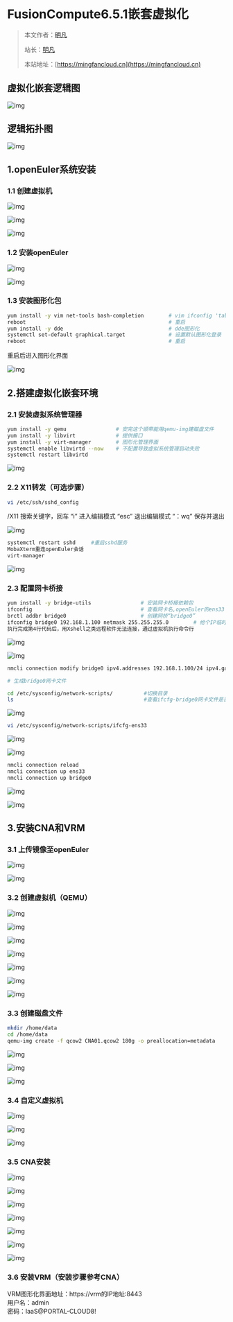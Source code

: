 # FusionCompute6.5.1嵌套虚拟化


> 本文作者：[明凡]()
>
> 站长：[明凡]()
>
> 本站地址：[https://mingfancloud.cn](https://mingfancloud.cn)

## 虚拟化嵌套逻辑图

![img](http://img.mingfancloud.cn/University-studies/cloud-computing/DesktopCloudTechnology/FusionCompute6.5.1NestedVirtualization/202403301609197.png)

## 逻辑拓扑图

![img](http://img.mingfancloud.cn/University-studies/cloud-computing/DesktopCloudTechnology/FusionCompute6.5.1NestedVirtualization/202403301609673.png)

## 1.openEuler系统安装

### 1.1 创建虚拟机

![img](http://img.mingfancloud.cn/University-studies/cloud-computing/DesktopCloudTechnology/FusionCompute6.5.1NestedVirtualization/202403301610460.png)

![img](http://img.mingfancloud.cn/University-studies/cloud-computing/DesktopCloudTechnology/FusionCompute6.5.1NestedVirtualization/202403301611454.png)

![img](http://img.mingfancloud.cn/University-studies/cloud-computing/DesktopCloudTechnology/FusionCompute6.5.1NestedVirtualization/202403301611961.png)

### 1.2 安装openEuler

![img](http://img.mingfancloud.cn/University-studies/cloud-computing/DesktopCloudTechnology/FusionCompute6.5.1NestedVirtualization/202403301611220.png)

![img](http://img.mingfancloud.cn/University-studies/cloud-computing/DesktopCloudTechnology/FusionCompute6.5.1NestedVirtualization/202403301611350.png)

### 1.3 安装图形化包

```bash
yum install -y vim net-tools bash-completion        # vim ifconfig 'tab'
reboot                                              # 重启
yum install -y dde                                  # dde图形化
systemctl set-default graphical.target              # 设置默认图形化登录
reboot                                              # 重启
```

重启后进入图形化界面

![img](http://img.mingfancloud.cn/University-studies/cloud-computing/DesktopCloudTechnology/FusionCompute6.5.1NestedVirtualization/202403301613819.png)

## 2.搭建虚拟化嵌套环境

### 2.1 安装虚拟系统管理器

```bash
yum install -y qemu                # 安完这个顺带能用qemu-img建磁盘文件
yum install -y libvirt             # 提供接口
yum install -y virt-manager        # 图形化管理界面
systemctl enable libvirtd --now    # 不配置导致虚拟系统管理启动失败
systemctl restart libvirtd
```

![img](http://img.mingfancloud.cn/University-studies/cloud-computing/DesktopCloudTechnology/FusionCompute6.5.1NestedVirtualization/202403301614074.png)

### 2.2 X11转发（可选步骤）

```bash
vi /etc/ssh/sshd_config
```

/X11 搜索关键字，回车
“i” 进入编辑模式
“esc” 退出编辑模式
“：wq” 保存并退出

![img](http://img.mingfancloud.cn/University-studies/cloud-computing/DesktopCloudTechnology/FusionCompute6.5.1NestedVirtualization/202403301616833.png)

```bash
systemctl restart sshd     #重启sshd服务
MobaXterm重连openEuler会话
virt-manager
```

![img](http://img.mingfancloud.cn/University-studies/cloud-computing/DesktopCloudTechnology/FusionCompute6.5.1NestedVirtualization/202403301616207.png)

### 2.3 配置网卡桥接

```bash
yum install -y bridge-utils                # 安装网卡桥接依赖包
ifconfig                                   # 查看网卡名,openEuler的ens33
brctl addbr bridge0                        # 创建网桥“bridge0”
ifconfig bridge0 192.168.1.100 netmask 255.255.255.0        # 给个IP临时激活（网段以电脑所在网络为准，需要命令行ping一个没有使用的IP地址）
执行完成第4行代码后，用Xshell之类远程软件无法连接，通过虚拟机执行命令行
```

![img](http://img.mingfancloud.cn/University-studies/cloud-computing/DesktopCloudTechnology/FusionCompute6.5.1NestedVirtualization/202403301620735.png)

![img](http://img.mingfancloud.cn/University-studies/cloud-computing/DesktopCloudTechnology/FusionCompute6.5.1NestedVirtualization/202403301620169.png)

```bash
nmcli connection modify bridge0 ipv4.addresses 192.168.1.100/24 ipv4.gateway 192.168.1.1 ipv4.dns 114.114.114.114 connection.autoconnect yes        

# 生成bridge0网卡文件
```

```bash
cd /etc/sysconfig/network-scripts/          #切换目录
ls                                          #查看ifcfg-bridge0网卡文件是否存在
```

![img](http://img.mingfancloud.cn/University-studies/cloud-computing/DesktopCloudTechnology/FusionCompute6.5.1NestedVirtualization/202403301621876.png)

```bash
vi /etc/sysconfig/network-scripts/ifcfg-ens33
```

![img](http://img.mingfancloud.cn/University-studies/cloud-computing/DesktopCloudTechnology/FusionCompute6.5.1NestedVirtualization/202403301622114.png)

![img](http://img.mingfancloud.cn/University-studies/cloud-computing/DesktopCloudTechnology/FusionCompute6.5.1NestedVirtualization/202403301622919.png)

```bash
nmcli connection reload
nmcli connection up ens33
nmcli connection up bridge0
```

![img](http://img.mingfancloud.cn/University-studies/cloud-computing/DesktopCloudTechnology/FusionCompute6.5.1NestedVirtualization/202403301623042.png)

![img](http://img.mingfancloud.cn/University-studies/cloud-computing/DesktopCloudTechnology/FusionCompute6.5.1NestedVirtualization/202403301623793.png)

## 3.安装CNA和VRM

### 3.1 上传镜像至openEuler

![img](http://img.mingfancloud.cn/University-studies/cloud-computing/DesktopCloudTechnology/FusionCompute6.5.1NestedVirtualization/202403301624332.png)

![img](http://img.mingfancloud.cn/University-studies/cloud-computing/DesktopCloudTechnology/FusionCompute6.5.1NestedVirtualization/202403301624212.png)

### 3.2 创建虚拟机（QEMU）

![img](http://img.mingfancloud.cn/University-studies/cloud-computing/DesktopCloudTechnology/FusionCompute6.5.1NestedVirtualization/202403301625012.png)

![img](http://img.mingfancloud.cn/University-studies/cloud-computing/DesktopCloudTechnology/FusionCompute6.5.1NestedVirtualization/202403301625016.png)

![img](http://img.mingfancloud.cn/University-studies/cloud-computing/DesktopCloudTechnology/FusionCompute6.5.1NestedVirtualization/202403301625663.png)

![img](http://img.mingfancloud.cn/University-studies/cloud-computing/DesktopCloudTechnology/FusionCompute6.5.1NestedVirtualization/202403301625207.png)

![img](http://img.mingfancloud.cn/University-studies/cloud-computing/DesktopCloudTechnology/FusionCompute6.5.1NestedVirtualization/202403301625717.png)

![img](http://img.mingfancloud.cn/University-studies/cloud-computing/DesktopCloudTechnology/FusionCompute6.5.1NestedVirtualization/202403301626380.png)

![img](http://img.mingfancloud.cn/University-studies/cloud-computing/DesktopCloudTechnology/FusionCompute6.5.1NestedVirtualization/202403301626790.png)

### 3.3 创建磁盘文件

```bash
mkdir /home/data
cd /home/data
qemu-img create -f qcow2 CNA01.qcow2 180g -o preallocation=metadata
```

![img](http://img.mingfancloud.cn/University-studies/cloud-computing/DesktopCloudTechnology/FusionCompute6.5.1NestedVirtualization/202403301627478.png)

![img](http://img.mingfancloud.cn/University-studies/cloud-computing/DesktopCloudTechnology/FusionCompute6.5.1NestedVirtualization/202403301627365.png)

![img](http://img.mingfancloud.cn/University-studies/cloud-computing/DesktopCloudTechnology/FusionCompute6.5.1NestedVirtualization/202403301627942.png)

### 3.4 自定义虚拟机

![img](http://img.mingfancloud.cn/University-studies/cloud-computing/DesktopCloudTechnology/FusionCompute6.5.1NestedVirtualization/202403301628896.png)

![img](http://img.mingfancloud.cn/University-studies/cloud-computing/DesktopCloudTechnology/FusionCompute6.5.1NestedVirtualization/202403301628305.png)

![img](http://img.mingfancloud.cn/University-studies/cloud-computing/DesktopCloudTechnology/FusionCompute6.5.1NestedVirtualization/202403301628501.png)

### 3.5 CNA安装

![img](http://img.mingfancloud.cn/University-studies/cloud-computing/DesktopCloudTechnology/FusionCompute6.5.1NestedVirtualization/202403301629152.png)

![img](http://img.mingfancloud.cn/University-studies/cloud-computing/DesktopCloudTechnology/FusionCompute6.5.1NestedVirtualization/202403301630803.png)

![img](http://img.mingfancloud.cn/University-studies/cloud-computing/DesktopCloudTechnology/FusionCompute6.5.1NestedVirtualization/202403301630196.png)

![img](http://img.mingfancloud.cn/University-studies/cloud-computing/DesktopCloudTechnology/FusionCompute6.5.1NestedVirtualization/202403301630352.png)

![img](http://img.mingfancloud.cn/University-studies/cloud-computing/DesktopCloudTechnology/FusionCompute6.5.1NestedVirtualization/202403301630259.png)

![img](http://img.mingfancloud.cn/University-studies/cloud-computing/DesktopCloudTechnology/FusionCompute6.5.1NestedVirtualization/202403301630374.png)

![img](http://img.mingfancloud.cn/University-studies/cloud-computing/DesktopCloudTechnology/FusionCompute6.5.1NestedVirtualization/202403301631311.png)

### 3.6 安装VRM（安装步骤参考CNA）

VRM图形化界面地址：https://vrm的IP地址:8443  
用户名：admin  
密码：IaaS@PORTAL-CLOUD8!




